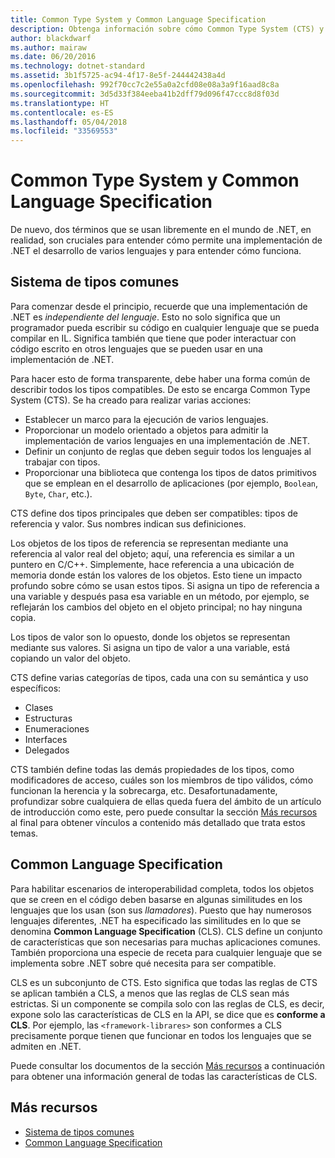```yaml
---
title: Common Type System y Common Language Specification
description: Obtenga información sobre cómo Common Type System (CTS) y Common Language Specification (CLS) hacen posible que .NET admita varios lenguajes.
author: blackdwarf
ms.author: mairaw
ms.date: 06/20/2016
ms.technology: dotnet-standard
ms.assetid: 3b1f5725-ac94-4f17-8e5f-244442438a4d
ms.openlocfilehash: 992f70cc7c2e55a0a2cfd08e08a3a9f16aad8c8a
ms.sourcegitcommit: 3d5d33f384eeba41b2dff79d096f47ccc8d8f03d
ms.translationtype: HT
ms.contentlocale: es-ES
ms.lasthandoff: 05/04/2018
ms.locfileid: "33569553"
---
```

# <a name="common-type-system--common-language-specification"></a>Common Type System y Common Language Specification

De nuevo, dos términos que se usan libremente en el mundo de .NET, en realidad, son cruciales para entender cómo permite una implementación de .NET el desarrollo de varios lenguajes y para entender cómo funciona.

## <a name="common-type-system"></a>Sistema de tipos comunes

Para comenzar desde el principio, recuerde que una implementación de .NET es _independiente del lenguaje_. Esto no solo significa que un programador pueda escribir su código en cualquier lenguaje que se pueda compilar en IL. Significa también que tiene que poder interactuar con código escrito en otros lenguajes que se pueden usar en una implementación de .NET.

Para hacer esto de forma transparente, debe haber una forma común de describir todos los tipos compatibles. De esto se encarga Common Type System (CTS). Se ha creado para realizar varias acciones:

*   Establecer un marco para la ejecución de varios lenguajes.
*   Proporcionar un modelo orientado a objetos para admitir la implementación de varios lenguajes en una implementación de .NET.
*   Definir un conjunto de reglas que deben seguir todos los lenguajes al trabajar con tipos.
*   Proporcionar una biblioteca que contenga los tipos de datos primitivos que se emplean en el desarrollo de aplicaciones (por ejemplo, `Boolean`, `Byte`, `Char`, etc.).

CTS define dos tipos principales que deben ser compatibles: tipos de referencia y valor. Sus nombres indican sus definiciones.

Los objetos de los tipos de referencia se representan mediante una referencia al valor real del objeto; aquí, una referencia es similar a un puntero en C/C++. Simplemente, hace referencia a una ubicación de memoria donde están los valores de los objetos. Esto tiene un impacto profundo sobre cómo se usan estos tipos. Si asigna un tipo de referencia a una variable y después pasa esa variable en un método, por ejemplo, se reflejarán los cambios del objeto en el objeto principal; no hay ninguna copia.

Los tipos de valor son lo opuesto, donde los objetos se representan mediante sus valores. Si asigna un tipo de valor a una variable, está copiando un valor del objeto.

CTS define varias categorías de tipos, cada una con su semántica y uso específicos:

*   Clases
*   Estructuras
*   Enumeraciones
*   Interfaces
*   Delegados

CTS también define todas las demás propiedades de los tipos, como modificadores de acceso, cuáles son los miembros de tipo válidos, cómo funcionan la herencia y la sobrecarga, etc. Desafortunadamente, profundizar sobre cualquiera de ellas queda fuera del ámbito de un artículo de introducción como este, pero puede consultar la sección [Más recursos](#more-resources) al final para obtener vínculos a contenido más detallado que trata estos temas.

## <a name="common-language-specification"></a>Common Language Specification

Para habilitar escenarios de interoperabilidad completa, todos los objetos que se creen en el código deben basarse en algunas similitudes en los lenguajes que los usan (son sus _llamadores_). Puesto que hay numerosos lenguajes diferentes, .NET ha especificado las similitudes en lo que se denomina **Common Language Specification** (CLS). CLS define un conjunto de características que son necesarias para muchas aplicaciones comunes. También proporciona una especie de receta para cualquier lenguaje que se implementa sobre .NET sobre qué necesita para ser compatible.

CLS es un subconjunto de CTS. Esto significa que todas las reglas de CTS se aplican también a CLS, a menos que las reglas de CLS sean más estrictas. Si un componente se compila solo con las reglas de CLS, es decir, expone solo las características de CLS en la API, se dice que es **conforme a CLS**. Por ejemplo, las `<framework-librares>` son conformes a CLS precisamente porque tienen que funcionar en todos los lenguajes que se admiten en .NET.

Puede consultar los documentos de la sección [Más recursos](#more-resources) a continuación para obtener una información general de todas las características de CLS.

## <a name="more-resources"></a>Más recursos

*   [Sistema de tipos comunes](./base-types/common-type-system.md)
*   [Common Language Specification](language-independence-and-language-independent-components.md)
